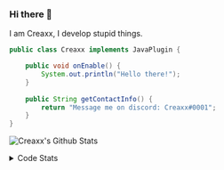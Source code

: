 ### Hi there 👋

I am Creaxx, I develop stupid things. 

```java
public class Creaxx implements JavaPlugin {

    public void onEnable() {
        System.out.println("Hello there!");
    }
    
    public String getContactInfo() {
        return "Message me on discord: Creaxx#0001";
    }
}
```

![Creaxx's Github Stats](https://github-readme-stats.vercel.app/api?username=CreaxxOG&show_icons=true&theme=dark&count_private=true)

<details>
  <summary>Code Stats</summary>

<!--START_SECTION:waka-->
![Code Time](http://img.shields.io/badge/Code%20Time-1%2C129%20hrs%2056%20mins-blue)

![Lines of code](https://img.shields.io/badge/From%20Hello%20World%20I%27ve%20Written-166%20lines%20of%20code-blue)

**🐱 My GitHub Data** 

> 📦 66.3 kB Used in GitHub's Storage 
 > 
> 🏆 802 Contributions in the Year 2023
 > 
> 🚫 Not Opted to Hire
 > 
> 📜 4 Public Repositories 
 > 
> 🔑 2 Private Repositories 
 > 
**I'm an Early 🐤** 

```text
🌞 Morning                175 commits         ██░░░░░░░░░░░░░░░░░░░░░░░   06.74 % 
🌆 Daytime                1147 commits        ███████████░░░░░░░░░░░░░░   44.17 % 
🌃 Evening                1233 commits        ████████████░░░░░░░░░░░░░   47.48 % 
🌙 Night                  42 commits          ░░░░░░░░░░░░░░░░░░░░░░░░░   01.62 % 
```
📅 **I'm Most Productive on Sunday** 

```text
Monday                   316 commits         ███░░░░░░░░░░░░░░░░░░░░░░   12.17 % 
Tuesday                  327 commits         ███░░░░░░░░░░░░░░░░░░░░░░   12.59 % 
Wednesday                318 commits         ███░░░░░░░░░░░░░░░░░░░░░░   12.24 % 
Thursday                 408 commits         ████░░░░░░░░░░░░░░░░░░░░░   15.71 % 
Friday                   227 commits         ██░░░░░░░░░░░░░░░░░░░░░░░   08.74 % 
Saturday                 494 commits         █████░░░░░░░░░░░░░░░░░░░░   19.02 % 
Sunday                   507 commits         █████░░░░░░░░░░░░░░░░░░░░   19.52 % 
```


📊 **This Week I Spent My Time On** 

```text
💬 Programming Languages: 
Java                     31 mins             █████████████████████████   98.50 % 
XML                      0 secs              ░░░░░░░░░░░░░░░░░░░░░░░░░   01.22 % 
YAML                     0 secs              ░░░░░░░░░░░░░░░░░░░░░░░░░   00.17 % 
Properties               0 secs              ░░░░░░░░░░░░░░░░░░░░░░░░░   00.11 % 
Text                     0 secs              ░░░░░░░░░░░░░░░░░░░░░░░░░   00.00 % 

🔥 Editors: 
IntelliJ                 31 mins             █████████████████████████   100.00 % 
```

**I Mostly Code in Java** 

```text
Java                     15 repos            ████████████████░░░░░░░░░   65.22 % 
Kotlin                   7 repos             ████████░░░░░░░░░░░░░░░░░   30.43 % 
EJS                      1 repo              █░░░░░░░░░░░░░░░░░░░░░░░░   04.35 % 
```




 Last Updated on 03/03/2023 06:25:43 UTC
<!--END_SECTION:waka-->
</details>

